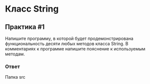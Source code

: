 # Класс String

## Практика #1

Напишите программу, в которой будет продемонстрирована функциональность десяти любых методов класса String. В комментариях к программе напишите пояснение к используемым методам.

### Ответ

Папка src